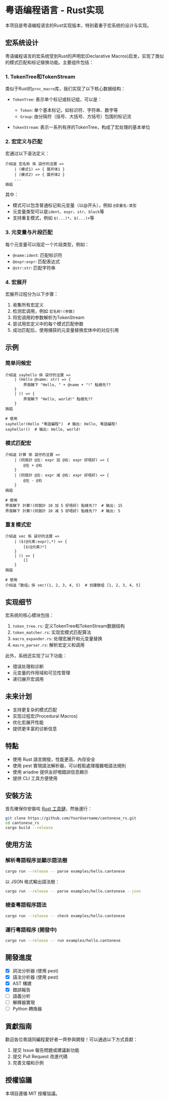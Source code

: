 # 粤语编程语言 - Rust实现

本项目是粤语编程语言的Rust实现版本，特别着重于宏系统的设计与实现。

## 宏系统设计

粤语编程语言的宏系统受到Rust的声明宏(Declarative Macros)启发，实现了类似的模式匹配和标记替换功能。主要组件包括：

### 1. TokenTree和TokenStream

类似于Rust的`proc_macro`库，我们实现了以下核心数据结构：

- `TokenTree`: 表示单个标记或标记组，可以是：
  - `Token`: 单个基本标记，如标识符、字符串、数字等
  - `Group`: 由分隔符（括号、大括号、方括号）包围的标记流

- `TokenStream`: 表示一系列有序的TokenTree，构成了宏处理的基本单位

### 2. 宏定义与匹配

宏通过以下语法定义：

```
介紹返 宏名称 係 袋仔的法寶 =>
    | (模式1) => { 展开体1 }
    | (模式2) => { 展开体2 }
    ...
搞掂
```

其中：
- 模式可以包含普通标记和元变量（以@开头），例如 `@变量名:类型`
- 元变量类型可以是`ident`、`expr`、`str`、`block`等
- 支持重复模式，例如 `$(...)*`、`$(...)+`等

### 3. 元变量与片段匹配

每个元变量可以指定一个片段类型，例如：
- `@name:ident`: 匹配标识符
- `@expr:expr`: 匹配表达式
- `@str:str`: 匹配字符串

### 4. 宏展开

宏展开过程分为以下步骤：
1. 收集所有宏定义
2. 检测宏调用，例如 `宏名称!(参数)`
3. 将宏调用的参数解析为TokenStream
4. 尝试用宏定义中的每个模式匹配参数
5. 成功匹配后，使用捕获的元变量替换宏体中的对应引用

## 示例

### 简单问候宏

```
介紹返 sayhello 係 袋仔的法寶 =>
    | (Hello @name: str) => { 
        畀我睇下 "Hello, " + @name + "!" 點樣先?? 
    }
    | () => { 
        畀我睇下 "Hello, world!" 點樣先?? 
    }
搞掂

# 使用
sayhello!(Hello "粵語編程")  # 输出: Hello, 粵語編程!
sayhello!()  # 输出: Hello, world!
```

### 模式匹配宏

```
介紹返 計算 係 袋仔的法寶 =>
    | (同我計 @左: expr 加 @右: expr 好唔好) => { 
        @左 + @右 
    }
    | (同我計 @左: expr 减 @右: expr 好唔好) => { 
        @左 - @右 
    }
搞掂

# 使用
畀我睇下 計算!(同我計 10 加 5 好唔好) 點樣先??  # 输出: 15
畀我睇下 計算!(同我計 10 减 5 好唔好) 點樣先??  # 输出: 5
```

### 重复模式宏

```
介紹返 vec 係 袋仔的法寶 =>
    | ($(@元素:expr),*) => {
        [$(@元素)*]
    }
    | () => {
        []
    }
搞掂

# 使用
介紹返「数组」係 vec!(1, 2, 3, 4, 5)  # 创建数组 [1, 2, 3, 4, 5]
```

## 实现细节

宏系统的核心模块包括：

1. `token_tree.rs`: 定义TokenTree和TokenStream数据结构
2. `token_matcher.rs`: 实现宏模式匹配算法
3. `macro_expander.rs`: 处理宏展开和元变量替换
4. `macro_parser.rs`: 解析宏定义和调用

此外，系统还实现了以下功能：
- 错误处理和诊断
- 元变量的作用域和可见性管理
- 递归展开宏调用

## 未来计划

- 支持更复杂的模式匹配
- 实现过程宏(Procedural Macros)
- 优化宏展开性能
- 提供更丰富的诊断信息

## 特點

- 使用 Rust 語言開發，性能更高、內存安全
- 使用 pest 實現語法解析器，可以輕鬆處理複雜嘅語法規則
- 使用 ariadne 提供友好嘅錯誤信息顯示
- 提供 CLI 工具方便使用

## 安裝方法

首先確保你安裝咗 [Rust 工具鏈](https://www.rust-lang.org/tools/install)，然後運行：

```bash
git clone https://github.com/YourUsername/cantonese_rs.git
cd cantonese_rs
cargo build --release
```

## 使用方法

### 解析粵語程序並顯示語法樹

```bash
cargo run --release -- parse examples/hello.cantonese
```

以 JSON 格式輸出語法樹：

```bash
cargo run --release -- parse examples/hello.cantonese --json
```

### 檢查粵語程序語法

```bash
cargo run --release -- check examples/hello.cantonese
```

### 運行粵語程序 (開發中)

```bash
cargo run --release -- run examples/hello.cantonese
```

## 開發進度

- [x] 詞法分析器 (使用 pest)
- [x] 語法分析器 (使用 pest)
- [x] AST 構建
- [x] 錯誤報告
- [ ] 語義分析
- [ ] 解釋器實現
- [ ] Python 轉換器

## 貢獻指南

歡迎各位粵語同編程愛好者一齊參與開發！可以通過以下方式貢獻：

1. 提交 Issue 報告問題或建議新功能
2. 提交 Pull Request 改進代碼
3. 完善文檔和示例

## 授權協議

本項目遵循 MIT 授權協議。 